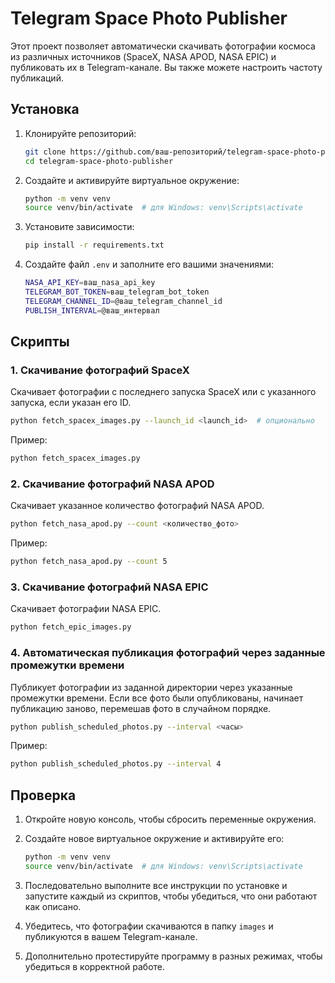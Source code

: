 # Telegram Space Photo Publisher

Этот проект позволяет автоматически скачивать фотографии космоса из различных источников (SpaceX, NASA APOD, NASA EPIC) и публиковать их в Telegram-канале. Вы также можете настроить частоту публикаций.

## Установка

1. Клонируйте репозиторий:

    ```sh
    git clone https://github.com/ваш-репозиторий/telegram-space-photo-publisher.git
    cd telegram-space-photo-publisher
    ```

2. Создайте и активируйте виртуальное окружение:

    ```sh
    python -m venv venv
    source venv/bin/activate  # для Windows: venv\Scripts\activate
    ```

3. Установите зависимости:

    ```sh
    pip install -r requirements.txt
    ```

4. Создайте файл `.env` и заполните его вашими значениями:

    ```sh
    NASA_API_KEY=ваш_nasa_api_key
    TELEGRAM_BOT_TOKEN=ваш_telegram_bot_token
    TELEGRAM_CHANNEL_ID=@ваш_telegram_channel_id
    PUBLISH_INTERVAL=@ваш_интервал
    ```

## Скрипты

### 1. Скачивание фотографий SpaceX

Скачивает фотографии с последнего запуска SpaceX или с указанного запуска, если указан его ID.

```sh
python fetch_spacex_images.py --launch_id <launch_id>  # опционально
```

Пример:

```sh
python fetch_spacex_images.py
```

### 2. Скачивание фотографий NASA APOD

Скачивает указанное количество фотографий NASA APOD.

```sh
python fetch_nasa_apod.py --count <количество_фото>
```

Пример:

```sh
python fetch_nasa_apod.py --count 5
```

### 3. Скачивание фотографий NASA EPIC

Скачивает фотографии NASA EPIC.

```sh
python fetch_epic_images.py
```

### 4. Автоматическая публикация фотографий через заданные промежутки времени

Публикует фотографии из заданной директории через указанные промежутки времени. Если все фото были опубликованы, начинает публикацию заново, перемешав фото в случайном порядке.

```sh
python publish_scheduled_photos.py --interval <часы>
```

Пример:

```sh
python publish_scheduled_photos.py --interval 4
```

## Проверка

1. Откройте новую консоль, чтобы сбросить переменные окружения.

2. Создайте новое виртуальное окружение и активируйте его:

    ```sh
    python -m venv venv
    source venv/bin/activate  # для Windows: venv\Scripts\activate
    ```

3. Последовательно выполните все инструкции по установке и запустите каждый из скриптов, чтобы убедиться, что они работают как описано.

4. Убедитесь, что фотографии скачиваются в папку `images` и публикуются в вашем Telegram-канале.

5. Дополнительно протестируйте программу в разных режимах, чтобы убедиться в корректной работе.
